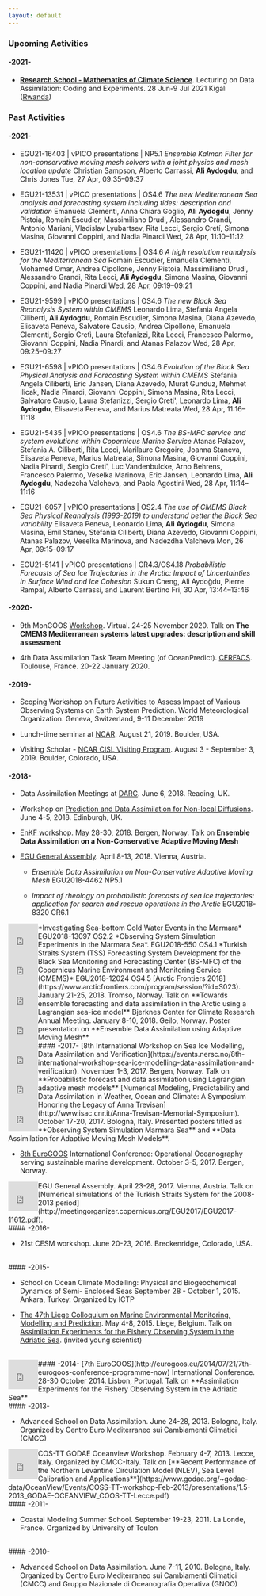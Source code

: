 ```yaml
---
layout: default
---
```


###  Upcoming Activities

#### -2021-

- [**Research School - Mathematics of Climate Science**](https://mathclim-rwanda.sciencesconf.org). Lecturing on Data Assimilation: Coding and Experiments. 28 Jun-9 Jul 2021 Kigali ([Rwanda](https://www.cimpa.info/en/node/6474))

###  Past Activities

#### -2021-

- EGU21-16403 | vPICO presentations | NP5.1
*Ensemble Kalman Filter for non-conservative moving mesh solvers with a joint physics and mesh location update*
Christian Sampson, Alberto Carrassi, __Ali Aydogdu__, and Chris Jones
Tue, 27 Apr, 09:35–09:37

- EGU21-13531 | vPICO presentations | OS4.6
*The new Mediterranean Sea analysis and forecasting system including tides: description and validation*
Emanuela Clementi, Anna Chiara Goglio, __Ali Aydogdu__, Jenny Pistoia, Romain Escudier, Massimiliano Drudi, Alessandro Grandi, Antonio Mariani, Vladislav Lyubartsev, Rita Lecci, Sergio Cretí, Simona Masina, Giovanni Coppini, and Nadia Pinardi
Wed, 28 Apr, 11:10–11:12

- EGU21-11420 | vPICO presentations | OS4.6
*A high resolution reanalysis for the Mediterranean Sea*
Romain Escudier, Emanuela Clementi, Mohamed Omar, Andrea Cipollone, Jenny Pistoia, Massimiliano Drudi, Alessandro Grandi, Rita Lecci, __Ali Aydogdu__, Simona Masina, Giovanni Coppini, and Nadia Pinardi
Wed, 28 Apr, 09:19–09:21

- EGU21-9599 | vPICO presentations | OS4.6
*The new Black Sea Reanalysis System within CMEMS*
Leonardo Lima, Stefania Angela Ciliberti, __Ali Aydogdu__, Romain Escudier, Simona Masina, Diana Azevedo, Elisaveta Peneva, Salvatore Causio, Andrea Cipollone, Emanuela Clementi, Sergio Cretì, Laura Stefanizzi, Rita Lecci, Francesco Palermo, Giovanni Coppini, Nadia Pinardi, and Atanas Palazov
Wed, 28 Apr, 09:25–09:27

- EGU21-6598 | vPICO presentations | OS4.6
*Evolution of the Black Sea Physical Analysis and Forecasting System within CMEMS*
Stefania Angela Ciliberti, Eric Jansen, Diana Azevedo, Murat Gunduz, Mehmet Ilicak, Nadia Pinardi, Giovanni Coppini, Simona Masina, Rita Lecci, Salvatore Causio, Laura Stefanizzi, Sergio Creti', Leonardo Lima, __Ali Aydogdu__, Elisaveta Peneva, and Marius Matreata
Wed, 28 Apr, 11:16–11:18

- EGU21-5435 | vPICO presentations | OS4.6
*The BS-MFC service and system evolutions within Copernicus Marine Service*
Atanas Palazov, Stefania A. Ciliberti, Rita Lecci, Marilaure Gregoire, Joanna Staneva, Elisaveta Peneva, Marius Matreata, Simona Masina, Giovanni Coppini, Nadia Pinardi, Sergio Creti', Luc Vandenbulcke, Arno Behrens, Francesco Palermo, Veselka Marinova, Eric Jansen, Leonardo Lima, __Ali Aydogdu__, Nadezcha Valcheva, and Paola Agostini
Wed, 28 Apr, 11:14–11:16

- EGU21-6057 | vPICO presentations | OS2.4
*The use of CMEMS Black Sea Physical Reanalysis (1993-2019) to understand better the Black Sea variability*
Elisaveta Peneva, Leonardo Lima, __Ali Aydogdu__, Simona Masina, Emil Stanev, Stefania Ciliberti, Diana Azevedo, Giovanni Coppini, Atanas Palazov, Veselka Marinova, and Nadezdha Valcheva
Mon, 26 Apr, 09:15–09:17

- EGU21-5141 | vPICO presentations | CR4.3/OS4.18
*Probabilistic Forecasts of Sea Ice Trajectories in the Arctic: Impact of Uncertainties in Surface Wind and Ice Cohesion*
Sukun Cheng, Ali Aydoğdu, Pierre Rampal, Alberto Carrassi, and Laurent Bertino
Fri, 30 Apr, 13:44–13:46

#### -2020-

- 9th MonGOOS [Workshop](http://www.mongoos.eu/documents/161745/192767/Agenda_MONGOOS_Workshop2020_Agenda_final.pdf/509e84dc-8059-46f8-b282-510b8ee880e5). Virtual. 24-25 November 2020. Talk on **The CMEMS Mediterranean systems latest upgrades: description and skill assessment**

- 4th Data Assimilation Task Team Meeting (of OceanPredict). [CERFACS](https://www.godae-oceanview.org/outreach/meetings-workshops/task-team-meetings/da-tt-meeting-2020). Toulouse, France. 20-22 January 2020.

#### -2019-

- Scoping Workshop on Future Activities to Assess Impact of Various Observing Systems on Earth System Prediction. World Meteorological Organization. Geneva, Switzerland, 9-11 December 2019

- Lunch-time seminar at [NCAR](https://staff.ucar.edu/for-staff/daily/calendar-event/cisl-visitor-program-data-assimilation-using-adaptive-non). August 21, 2019. Boulder, USA.

- Visiting Scholar - [NCAR CISL Visiting Program](https://www2.cisl.ucar.edu/cisl-visitor-program). August 3 - September 3, 2019. Boulder, Colorado, USA.

#### -2018-

- Data Assimilation Meetings at [DARC](http://www.met.reading.ac.uk/~darc/meetings). June 6, 2018. Reading, UK.

- Workshop on [Prediction and Data Assimilation for Non-local Diffusions](https://www.macs.hw.ac.uk/~hg94/da18). June 4-5, 2018. Edinburgh, UK.

- [EnKF workshop](https://www.iris.no/enkf/enkf-homepage). May 28-30, 2018. Bergen, Norway. Talk on **Ensemble Data Assimilation on a Non-Conservative Adaptive Moving Mesh**

- [EGU General Assembly](https://egu2018.eu). April 8-13, 2018. Vienna, Austria.

    - *Ensemble Data Assimilation on Non-Conservative Adaptive Moving Mesh* EGU2018-4462 NP5.1

    - *Impact of rheology on probabilistic forecasts of sea ice trajectories: application for search and rescue operations in the Arctic* EGU2018-8320 CR6.1

<div style="float: left; clear: left">
<iframe src="https://widgets.figshare.com/articles/6133214/embed?show_title=0" width="60" height="60" frameborder="0"></iframe>
</div>
*Investigating Sea-bottom Cold Water Events in the Marmara* EGU2018-13097 OS2.2 

<div style="float: left; clear: left">
<iframe src="https://widgets.figshare.com/articles/6133175/embed?show_title=0" width="60" height="60" frameborder="0"></iframe>
</div>
*Observing System Simulation Experiments in the Marmara Sea*. EGU2018-550 OS4.1

<div style="float: left; clear: left">
<iframe src="https://widgets.figshare.com/articles/6133199/embed?show_title=0" width="60" height="60" frameborder="0"></iframe>
</div>
*Turkish Straits System (TSS) Forecasting System Development for the Black Sea Monitoring and Forecasting Center (BS-MFC) of the Copernicus Marine Environment and Monitoring Service (CMEMS)* EGU2018-12024 OS4.5

<div style="float: left; clear: left">
<iframe src="https://widgets.figshare.com/articles/5821668/embed?show_title=0" width="60" height="60" frameborder="0"></iframe>
</div>
[Arctic Frontiers 2018](https://www.arcticfrontiers.com/program/session/?id=S023). January 21-25, 2018. Tromso, Norway. Talk on **Towards ensemble forecasting and data assimilation in the Arctic using a Lagrangian sea-ice model**

<div style="float: left; clear: left">
<iframe src="https://widgets.figshare.com/articles/5822082/embed?show_title=0" width="60" height="60" frameborder="0"></iframe>
</div>
Bjerknes Center for Climate Research Annual Meeting. January 8-10, 2018. Geilo, Norway. Poster presentation on **Ensemble Data Assimilation using Adaptive Moving Mesh**


<br/>
#### -2017-
<div style="float: left; clear: left">
<iframe src="https://widgets.figshare.com/articles/5821659/embed?show_title=0" width="60" height="60" frameborder="0"></iframe>
</div>
[8th International Workshop on Sea Ice Modelling, Data Assimilation and Verification](https://events.nersc.no/8th-international-workshop-sea-ice-modelling-data-assimilation-and-verification). November 1-3, 2017. Bergen, Norway. Talk on **Probabilistic forecast and data assimilation using Lagrangian adaptive mesh models**


<div style="float: left; clear: left">
<iframe src="https://widgets.figshare.com/articles/5738487/embed?show_title=0" width="60" height="60" frameborder="0"></iframe>
</div>
[Numerical Modeling, Predictability and Data Assimilation in Weather, Ocean and Climate: A Symposium Honoring the Legacy of Anna Trevisan](http://www.isac.cnr.it/Anna-Trevisan-Memorial-Symposium). October 17-20, 2017. Bologna, Italy. Presented posters titled as **Observing System Simulation Marmara Sea** and **Data Assimilation for Adaptive Moving Mesh Models**.

- [8th EuroGOOS](http://eurogoos.imr.no) International Conference: Operational Oceanography serving sustainable marine development. October 3-5, 2017. Bergen, Norway.

<div style="float: left; clear: left">
<iframe src="https://widgets.figshare.com/articles/5822040/embed?show_title=0" width="60" height="60" frameborder="0"></iframe>
</div>
EGU General Assembly. April 23-28, 2017. Vienna, Austria. Talk on [Numerical simulations of the Turkish Straits System for the 2008-2013 period](http://meetingorganizer.copernicus.org/EGU2017/EGU2017-11612.pdf).

<br/>
#### -2016-

- 21st CESM workshop. June 20-23, 2016. Breckenridge, Colorado, USA.

<br/>
#### -2015-

- School on Ocean Climate Modelling: Physical and Biogeochemical Dynamics of Semi- Enclosed Seas September 28 - October 1, 2015. Ankara, Turkey. Organized by ICTP

- [The 47th Liege Colloquium on Marine Environmental Monitoring, Modelling and Prediction](http://modb.oce.ulg.ac.be/colloquium/2015). May 4-8, 2015. Liege, Belgium. Talk on [Assimilation Experiments for the Fishery Observing System in the Adriatic Sea](https://www.researchgate.net/publication/276069664_Assimilation_Experiments_for_the_Fishery_Observing_System_in_the_Adriatic_Sea). (invited young scientist)

<br/>
#### -2014-

<div style="float: left; clear: left">
<iframe src="https://widgets.figshare.com/articles/5821602/embed?show_title=0" width="60" height="60" frameborder="0"></iframe>
</div>
 [7th EuroGOOS](http://eurogoos.eu/2014/07/21/7th-eurogoos-conference-programme-now) International Conference. 28-30 October 2014. Lisbon, Portugal. Talk on **Assimilation Experiments for the Fishery Observing System in the Adriatic Sea**

<br/>
#### -2013-

- Advanced School on Data Assimilation. June 24-28, 2013. Bologna, Italy. Organized by Centro Euro Mediterraneo sui Cambiamenti Climatici (CMCC) 

<div style="float: left; clear: left">
<iframe src="https://widgets.figshare.com/articles/5821635/embed?show_title=0" width="60" height="60" frameborder="0"></iframe>
</div>
COS-TT GODAE Oceanview Workshop. February 4-7, 2013. Lecce, Italy. Organized by CMCC-Italy. Talk on [**Recent Performance of the Northern Levantine Circulation Model (NLEV), Sea Level Calibration and Applications**](https://www.godae.org/~godae-data/OceanView/Events/COSS-TT-workshop-Feb-2013/presentations/1.5-2013_GODAE-OCEANVIEW_COOS-TT-Lecce.pdf)

<br/>
#### -2011-

- Coastal Modeling Summer School. September 19-23, 2011. La Londe, France. Organized by University of Toulon

<br/>
#### -2010-

- Advanced School on Data Assimilation. June 7-11, 2010. Bologna, Italy. Organized by Centro Euro Mediterraneo sui Cambiamenti Climatici (CMCC) and Gruppo Nazionale di Oceanografia Operativa (GNOO) 
